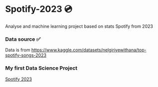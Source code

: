 # Spotify-2023 💿
Analyse and machine learning project based on stats Spotify from 2023
### Data source ✅
Data is from https://www.kaggle.com/datasets/nelgiriyewithana/top-spotify-songs-2023
### My first Data Science Project
[Spotify 2023](https://github.com/Bartek21371/Spotify-2023/blob/main/Spotify2023-Most-Streamed.ipynb)
